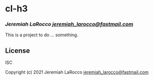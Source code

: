 # cl-h3
### _Jeremiah LaRocco <jeremiah_larocco@fastmail.com>_

This is a project to do ... something.

## License

ISC


Copyright (c) 2021 Jeremiah LaRocco <jeremiah_larocco@fastmail.com>


